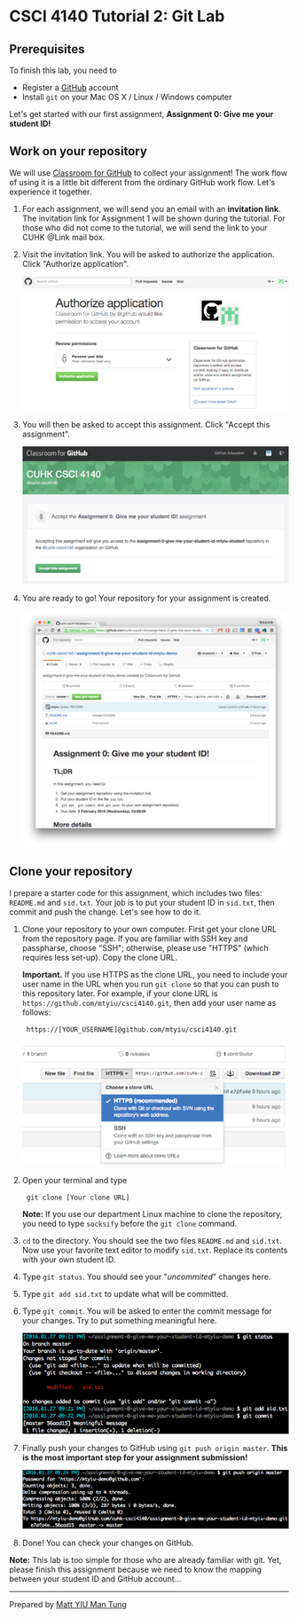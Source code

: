 # CSCI 4140 Tutorial 2: Git Lab

## Prerequisites

To finish this lab, you need to

- Register a [GitHub](https://www.github.com/) account
- Install `git` on your Mac OS X / Linux / Windows computer

Let's get started with our first assignment, **Assignment 0: Give me your student ID!**

## Work on your repository

We will use [Classroom for GitHub](https://classroom.github.com/) to collect your assignment! The work flow of using it is a little bit different from the ordinary GitHub work flow. Let's experience it together.

1. For each assignment, we will send you an email with an **invitation link**. The invitation link for Assignment 1 will be shown during the tutorial. For those who did not come to the tutorial, we will send the link to your CUHK @Link mail box.

2. Visit the invitation link. You will be asked to authorize the application. Click "Authorize application".

	![Authorize Classroom for GitHub](images/git-1.png)

3. You will then be asked to accept this assignment. Click "Accept this assignment".

	![Accept this assignment](images/git-2.png)

4. You are ready to go! Your repository for your assignment is created.

	![Repository created](images/git-3.png)

## Clone your repository

I prepare a starter code for this assignment, which includes two files: `README.md` and `sid.txt`. Your job is to put your student ID in `sid.txt`, then commit and push the change. Let's see how to do it.

1. Clone your repository to your own computer. First get your clone URL from the repository page. If you are familiar with SSH key and passpharse, choose "SSH"; otherwise, please use "HTTPS" (which requires less set-up). Copy the clone URL.

	**Important.** If you use HTTPS as the clone URL, you need to include your user name in the URL when you run `git clone` so that you can push to this repository later. For example, if your clone URL is `https://github.com/mtyiu/csci4140.git`, then add your user name as follows:

		https://[YOUR_USERNAME]@github.com/mtyiu/csci4140.git

	![Find your clone URL](images/git-4.png)

2. Open your terminal and type

		git clone [Your clone URL]

	**Note:** If you use our department Linux machine to clone the repository, you need to type `socksify` before the `git clone` command.

3. `cd` to the directory. You should see the two files `README.md` and `sid.txt`. Now use your favorite text editor to modify `sid.txt`. Replace its contents with your own student ID.

4. Type `git status`. You should see your "*uncommited*" changes here.

5. Type `git add sid.txt` to update what will be committed.

6. Type `git commit`. You will be asked to enter the commit message for your changes. Try to put something meaningful here.

	![git status, git add & git commit](images/git-5.png)

7. Finally push your changes to GitHub using `git push origin master`. **This is the most important step for your assignment submission!**

	![git push origin master](images/git-6.png)

8. Done! You can check your changes on GitHub.

**Note:** This lab is too simple for those who are already familiar with git. Yet, please finish this assignment because we need to know the mapping between your student ID and GitHub account...

---

Prepared by [Matt YIU Man Tung](http://mtyiu.github.io/)
